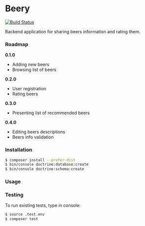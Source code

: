 # Beery
[![Build Status](https://travis-ci.com/lchrusciel/Beery.svg?token=cTZwsneSCKxJFLqtmGSW&branch=master)](https://travis-ci.com/lchrusciel/Beery)

Backend application for sharing beers information and rating them. 

### Roadmap

**0.1.0**

- Adding new beers
- Browsing list of beers

**0.2.0**

- User registration
- Rating beers

**0.3.0**

- Presenting list of recommended beers

**0.4.0**

- Editing beers descriptions
- Beers info validation

### Installation

```bash
$ composer install --prefer-dist
$ bin/console doctrine:database:create
$ bin/console doctrine:schema:create
```

### Usage

### Testing

To run existing tests, type in console:

```bash
$ source .test.env
$ composer test
```
